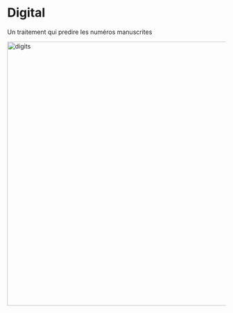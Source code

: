 # Digital

Un traitement qui predire les numéros manuscrites

<img width="610" alt="digits" src="https://github.com/Chaymaedkh/Digital/assets/139116887/6c68b2e5-f7f3-4e06-a2ac-1134a111565a">
